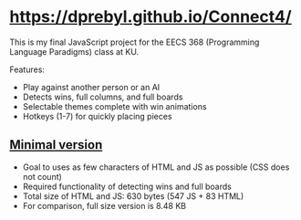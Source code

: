 # https://dprebyl.github.io/Connect4/

This is my final JavaScript project for the EECS 368 (Programming Language Paradigms) class at KU.

Features:
- Play against another person or an AI
- Detects wins, full columns, and full boards
- Selectable themes complete with win animations
- Hotkeys (1-7) for quickly placing pieces

## [Minimal version](https://dprebyl.github.io/Connect4/minimal)
- Goal to uses as few characters of HTML and JS as possible (CSS does not count)
- Required functionality of detecting wins and full boards
- Total size of HTML and JS: 630 bytes (547 JS + 83 HTML)
- For comparison, full size version is 8.48 KB